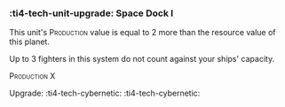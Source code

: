 ### :ti4-tech-unit-upgrade: **Space Dock I**

This unit's <span style="font-variant:small-caps;">Production</span> value is equal to 2 more than the resource value of this planet.

Up to 3 fighters in this system do not count against your ships' capacity.

<span style="font-variant:small-caps;">Production</span> X

Upgrade: :ti4-tech-cybernetic: :ti4-tech-cybernetic:
